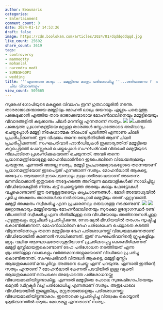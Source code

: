 ```yaml
---
author: Beaumaris
categories:
- Entertainment
comment_count: 0
date: 2024-01-17 14:53:26
draft: false
image: https://cdn.boolokam.com/articles/2024/01/dqddqddqqd.jpg
like_count: 25602
share_count: 3619
tags:
- controversy
- mammootty
- mohanlal
- narendra modi
- SURESHGOPI
- wedding
title: '''എന്തൊരു കഷ്ടം .. മമ്മൂട്ടിയെ മാത്രം പരിശോധിച്ചു ''...ശരിയാണോ ?  ഒരു വിവാഹവും
  ചില വിവാദങ്ങളും'
view_count: 509665
---
```


സുരേഷ് ഗോപിയുടെ മകളുടെ വിവാഹം ഇന്ന് ഗുരുവായൂരിൽ നടന്നു. താരരാജാക്കന്മാരായ മമ്മൂട്ടിയും മോഹൻ ലാലും ജയറാമും എല്ലാം പങ്കെടുത്തു. പങ്കെടുക്കാൻ എത്തിയ താര രാജാക്കന്മാരായ മോഹൻലാലിനെയും മമ്മൂട്ടിയെയും വിവാദങ്ങളിൽ കുടുക്കാനും ചിലർ മറന്നില്ല എന്നതാണ് സത്യം. ![](https://cdn.boolokam.com/articles/2024/01/dqddqddqqd.jpg) ![](https://cdn.boolokam.com/articles/2024/01/fff-7-2.jpg)ചടങ്ങിൽ പങ്കെടുത്ത പ്രധാനമന്ത്രിയെ മറ്റുള്ള താരങ്ങൾ സ്നേഹത്തോടെ അഭിവാദ്യം ചെയ്തപ്പോൾ മമ്മൂട്ടി നിഷേധാത്മക നിലപാട് പുലർത്തി എന്നാണു ചിലർ പ്രചരിപ്പിക്കുന്നത്. ഈ വിഷയം തന്നെ രണ്ടുരീതിയിൽ ആണ് ചിലർ പ്രചരിപ്പിക്കുന്നത്. സംഘപരിവാർ ഹാൻഡിലുകൾ ഇക്കാര്യത്തിന് മമ്മൂട്ടിയെ കുറ്റപ്പെടുത്തി പോസ്റ്റുകൾ ചെയ്തപ്പോൾ സംഘ്പരിവാർ വിരുദ്ധർ മമ്മൂട്ടിയുടെ നിലപാടിനെ പ്രശംസിക്കുകയാണ് ചെയുന്നത്. അവർ തന്നെ പ്രധാനമന്ത്രിയോടുള്ള മോഹൻലാലിൻറെ ഇടപെടലിനെ വിധേയത്വമായും കരുതുന്നു. എന്നാൽ അതല്ല സത്യം, മമ്മൂട്ടി ഉപചാരമര്യാദകളോടെ തന്നെയാണ് പ്രധാനമന്ത്രിയോട് ഇടപെട്ടത് എന്നതാണ് സത്യം. മോഹൻലാൽ ആകട്ടെ, അദ്ദേഹം ആരുമായി ഇടപെടുമ്പോഴും ഉള്ള ശരീരഭാഷയാണ് അതെന്നു മനസിലാക്കാൻ ഇതുവരെ അദ്ദേഹത്തെ അറിയുന്ന മലയാളികൾക്ക് സാധിച്ചില്ല. വിഡിയോകളിൽ നിന്നും കട്ട് ചെയ്തെടുത്ത അരയും കാലും ഫോട്ടോകൾ വച്ചുകൊണ്ടാണ് ഈ രണ്ടുകൂട്ടരുടെയും കുപ്രചാരണങ്ങൾ . മോദി അയോധ്യയിൽ പൂജിച്ച അക്ഷതം താരങ്ങൾക്കു നൽകിയപ്പോൾ മമ്മൂട്ടിയും അത് ഏറ്റുവാങ്ങി. മമ്മൂട്ടി അക്ഷതം സ്വീകരിച്ചു എന്ന പ്രചാരണവും ഒരുവശത്തു നടക്കുന്നുണ്ട്. ![](https://cdn.boolokam.com/articles/2024/01/fwfff.jpg) ![](https://cdn.boolokam.com/articles/2024/01/wffwfwf-1.jpg)മറ്റൊരുകാര്യം മമ്മൂട്ടിയെയും മോഹൻലാലിനെയും സുരക്ഷാ ഉദ്യോഗസ്ഥർ രണ്ട് വിധത്തിൽ സ്വീകരിച്ചു എന്ന രീതിയിലുള്ള ഒരു വീഡിയോയും അതിനനുസരിച്ചുള്ള എഴുത്തുകളും മറ്റുചിലർ പ്രചരിപ്പിക്കുന്നു. സോഷ്യൽ മീഡിയയിൽ തരംഗം സൃഷ്ടിച്ചു കൊണ്ടിരിക്കുന്നത്. മോഹൻലാലിനെ ദേഹ പരിശോധന ചെയ്യാതെ കടത്തി വിടുന്നതിനൊപ്പം തന്നെ മമ്മൂട്ടിയെ ദേഹ പരിശോധനയ്ക്ക് വിധേയമാക്കുന്നതാണ് വീഡിയോയിൽ കാണാൻ സാധിക്കുന്നത്. ഇത് സംഘപരിവാറിന്റെ ഗ്രൂപ്പുകളിലും മറ്റും വലിയ ആഘോഷത്തോടുകൂടിയാണ് പ്രചരിക്കപ്പെട്ടു കൊണ്ടിരിക്കുന്നത് മമ്മൂട്ടി മുസ്ലിമായതുകൊണ്ടാണ് ദേഹ പരിശോധന നടത്തിയത് എന്ന രൂപത്തിലുള്ള വാക്കുകളും വർത്തമാനങ്ങളുമായാണ് വീഡിയോ പ്രചരിച്ചു കൊണ്ടിരുന്നത്. സംഘപരിവാർ വിരുദ്ധർ ആകട്ടെ, മമ്മൂട്ടി മുസ്ലിം ആയതുകൊണ്ട് മനഃപൂർവ്വം അങ്ങനെ ചെയ്തു എന്ന് പറയുന്നു. എന്നാൽ ഇതിന്റെ സത്യം എന്താണ് ? മോഹൻലാൽ കേണൽ പദവിയിൽ ഉള്ള വ്യക്തി ആയതുകൊണ്ട് ഒരുപക്ഷെ അദ്ദേഹത്തെ പരിശോധനയ്ക്കു വിധേയമാക്കിയിട്ടുണ്ടാകില്ല. എന്നാൽ മമ്മൂട്ടിയെ പോലെ സുരേഷ്ഗോപിയെയും മെറ്റൽ ഡിറ്റക്ടർ വച്ച് പരിശോധിച്ചു എന്നതാണ് സത്യം. അതുപോലെ വിഡിയോയിൽ ഇല്ലെങ്കിലും, മറ്റുതാരങ്ങളെയും പരിശോധനയ്ക്കു വിധേയമാക്കിയിട്ടുണ്ടാകാം. ഇതൊക്കെ പ്രചരിപ്പിച്ചു വിദ്വേഷം കൊയ്യാൻ ശ്രമിക്കുന്നതിൽ ആരും മോശമല്ല എന്നതാണ് സത്യം.